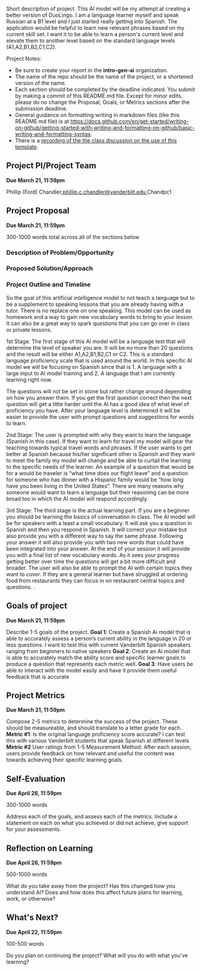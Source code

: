 Short description of project. 
This AI model will be my attempt at creating a better version of DuoLingo. I am a language learner myself and speak Russian at a B1 level and I just started really getting into Spanish. The application would be helpful to learn new relevant phrases based on my current skill set. I want it to be able to learn a person's current level and elevate them to another level based on the standard language levels (A1,A2,B1,B2,C1,C2). 


Project Notes:




- Be sure to create your report in the **intro-gen-ai** organization. 
- The name of the repo should be the name of the project, or a shortened version of the name.
- Each section should be completed by the deadline indicated. You submit by making a commit of this README.md file. Except for minor edits, please do no change the Proposal, Goals, or Metrics sections after the submission deadline.
- General guidance on formatting writing in markdown files (like this README.md file) is at https://docs.github.com/en/get-started/writing-on-github/getting-started-with-writing-and-formatting-on-github/basic-writing-and-formatting-syntax.
- There is a [recording of the the class discussion on the use of this template](https://vanderbilt.zoom.us/rec/share/RjihScz0Ti7RId0KMj7GWBc8XueS571_JnFqDQwli0AuKLsgaau0j_RcphBjwYtV.HP10ROf2TwPUn6TA?startTime=1697553005000).




## Project PI/Project Team 
**Due March 21, 11:59pm**


Phillip (Ford) Chandler,phillip.c.chandler@vanderbilt.edu,Chandpc1


## Project Proposal 
**Due March 21, 11:59pm**


300-1000 words total across all of the sections below


### Description of Problem/Opportunity


### Proposed Solution/Approach


### Project Outline and Timeline
So the goal of this artificial intelligence model to not teach a language but to be a supplement to speaking lessons that you are already having with a tutor. There is no replace one on one speaking. This model can be used as homework and a way to gain new vocabulary words to bring to your lesson. It can also be a great way to spark questions that you can go over in class or private lessons. 


1st Stage: 
The first stage of this AI model will be a language test that will determine the level of speaker you are. It will be no more than 20 questions and the result will be either A1,A2,B1,B2,C1 or C2. This is a standard language proficiency scale that is used around the world. In this specific AI model we will be focusing on Spanish since that is 1. A language with a large input to AI model training and 2. A language that I am currently learning right now. 


The questions will not be set in stone but rather change around depending on how you answer them. If you get the first question correct then the next question will get a little harder until the AI has a good idea of what level of proficiency you have. After your language level is determined it will be easier to provide the user with prompt questions and suggestions for words to learn. 


2nd Stage: The user is prompted with why they want to learn the language (Spanish in this case). If they want to learn for travel my model will gear the teaching towards typical travel words and phrases. If the user wants to get better at Spanish because his/her significant other is Spanish and they want to meet the family my model will change and be able to curtail the learning to the specific needs of the learner. An example of a question that would be for a would be traveler is “what time does our flight leave” and a question for someone who has dinner with a Hispanic family would be “how long have you been living in the United States”. There are many reasons why someone would want to learn a language but their reasoning can be more broad too in which the AI model will respond accordingly. 


3rd Stage: The third stage is the actual learning part. If you are a beginner you should be learning the basics of conversation in class. The AI model will be for speakers with a least a small vocabulary. It will ask you a question in Spanish and then you respond in Spanish. It will correct your mistake but also provide you with a different way to say the same phrase. Following your answer it will also provide you with two new words that could have been integrated into your answer. At the end of your session it will provide you with a final list of new vocabulary words. As it sees your progress getting better over time the questions will get a bit more difficult and broader. The user will also be able to prompt the AI with certain topics they want to cover. If they are a general learner but have struggled at ordering food from restaurants they can focus in on restaurant central topics and questions. 
. 


## Goals of project 
**Due March 21, 11:59pm**

Describe 1-5 goals of the project. 
**Goal 1:** Create a Spanish Ai model that is able to accurately assess a person’s current ability in the language in 20 or less questions. I want to test this with current Vanderbilt Spanish speakers ranging from beginners to native speakers
**Goal 2**: Create an AI model that is able to accurately match the ability score and specific learner goals to produce a question that represents each metric well. 
**Goal 3**: Have users be able to interact with the model easily and have it provide them useful feedback that is accurate 

## Project Metrics 
**Due March 21, 11:59pm**

Compose 2-5 metrics to determine the success of the project. These should be measureable, and should translate to a letter grade for each. 
**Metric #1**: 
Is the original language proficiency score accurate? I can test this with various Vanderbilt students that speak Spanish at different levels
**Metric #2**
User ratings from 1-5
Measurement Method: After each session, users provide feedback on how relevant and useful the content was towards achieving their specific learning goals.

## Self-Evaluation
**Due April 26, 11:59pm**

300-1000 words

Address each of the goals, and assess each of the metrics. Include a statement on each on what you achieved or did not achieve, give support for your assessments.

## Reflection on Learning
**Due April 26, 11:59pm**

500-1000 words

What do you take away from the project? Has this changed how you understand AI? Does and how does this affect future plans for learning, work, or otherwise?

## What's Next?
**Due April 22, 11:59pm**

100-500 words

Do you plan on continuing the project? What will you do with what you've learning?

